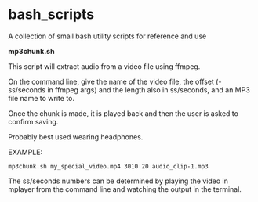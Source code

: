 # bash_scripts
A collection of small bash utility scripts for reference and use

**mp3chunk.sh**

This script will extract audio from a video file using ffmpeg.

On the command line, give the name of the video file, the offset (-ss/seconds in ffmpeg args) and the length also in ss/seconds, and an MP3 file name to write to.

Once the chunk is made, it is played back and then the user is asked to confirm saving.

Probably best used wearing headphones.

EXAMPLE:

  `mp3chunk.sh my_special_video.mp4 3010 20 audio_clip-1.mp3`

The ss/seconds numbers can be determined by playing the video in mplayer from the command line and watching the output in the terminal.


